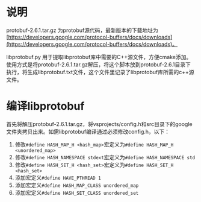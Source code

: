 # 说明
protobuf-2.6.1.tar.gz 为protobuf源代码，最新版本的下载地址为[https://developers.google.com/protocol-buffers/docs/downloads](https://developers.google.com/protocol-buffers/docs/downloads)。

libprotobuf.py 用于提取libprotobuf库中需要的C++源文件，方便cmake添加。使用方式是将protobuf-2.6.1.tar.gz解压，将这个脚本放到protobuf-2.6.1目录下执行，将生成libprotobuf.txt文件，这个文件里记录了libprotobuf库所需的c++源文件。

# 编译libprotobuf
首先将解压protobuf-2.6.1.tar.gz，将vsprojects/config.h和src目录下的google文件夹拷贝出来。如需libprotobuf编译通过必须修改config.h，以下：
1. 修改```#define HASH_MAP_H <hash_map>```宏定义为```#define HASH_MAP_H <unordered_map>```
2. 修改```#define HASH_NAMESPACE stdext```宏定义为```#define HASH_NAMESPACE std```
3. 修改```#define HASH_SET_H <hash_set>```宏定义为```#define HASH_SET_H <hash_set>```
4. 添加宏定义```#define HAVE_PTHREAD 1```
5. 添加宏定义```#define HASH_MAP_CLASS unordered_map```
6. 添加宏定义```#define HASH_SET_CLASS unordered_set```